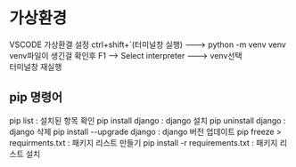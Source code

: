 # 가상환경 

VSCODE 가상환결 설정
ctrl+shift+`(터미널창 실행) ---> python -m venv venv  
venv파일이 생긴걸 확인후 F1 --> Select interpreter ---> venv선택  
터미널창 재실행  

## pip 명령어  
pip list : 설치된 항목 확인
pip install django : django 설치
pip uninstall django : django 삭제
pip install --upgrade django : django 버전 업데이트
pip freeze > requirments.txt : 패키지 리스트 만들기
pip install -r requirements.txt : 패키지 리스트 설치

